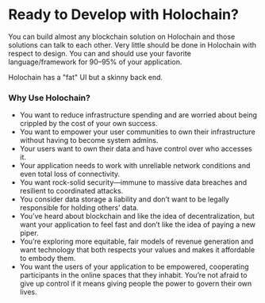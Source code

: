 # Ready to Develop with Holochain?

You can build almost any blockchain solution on Holochain and those solutions can talk to each other. Very little should be done in Holochain with respect to design. You can and should use your favorite language/framework for 90–95% of your application. 

Holochain has a "fat" UI but a skinny back end.

### Why Use Holochain?

* You want to reduce infrastructure spending and are worried about being crippled by the cost of your own success.
* You want to empower your user communities to own their infrastructure without having to become system admins.
* Your users want to own their data and have control over who accesses it.
* Your application needs to work with unreliable network conditions and even total loss of connectivity.
* You want rock-solid security—immune to massive data breaches and resilient to coordinated attacks.
* You consider data storage a liability and don’t want to be legally responsible for holding others’ data.
* You’ve heard about blockchain and like the idea of decentralization, but want your application to feel fast and don’t like the idea of paying a new piper.
* You’re exploring more equitable, fair models of revenue generation and want technology that both respects your values and makes it affordable to embody them.
* You want the users of your application to be empowered, cooperating participants in the online spaces that they inhabit. You’re not afraid to give up control if it means giving people the power to govern their own lives.